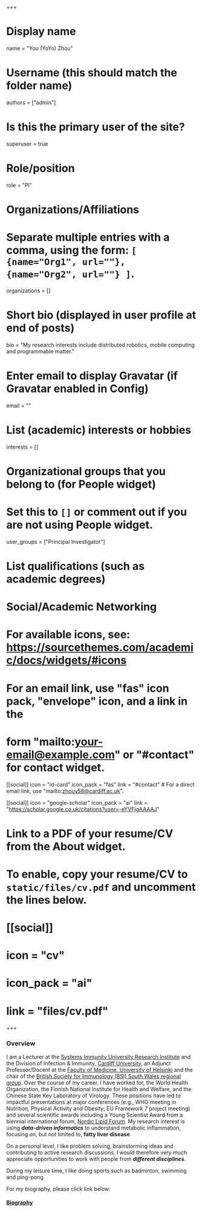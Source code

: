 +++
# Display name
name = "You (YoYo) Zhou"

# Username (this should match the folder name)
authors = ["admin"]

# Is this the primary user of the site?
superuser = true

# Role/position
role = "PI"

# Organizations/Affiliations
#   Separate multiple entries with a comma, using the form: `[ {name="Org1", url=""}, {name="Org2", url=""} ]`.
organizations = []

# Short bio (displayed in user profile at end of posts)
bio = "My research interests include distributed robotics, mobile computing and programmable matter."

# Enter email to display Gravatar (if Gravatar enabled in Config)
email = ""

# List (academic) interests or hobbies
interests = []

# Organizational groups that you belong to (for People widget)
#   Set this to `[]` or comment out if you are not using People widget.
user_groups = ["Principal Investigator"]

# List qualifications (such as academic degrees)


# Social/Academic Networking
# For available icons, see: https://sourcethemes.com/academic/docs/widgets/#icons
#   For an email link, use "fas" icon pack, "envelope" icon, and a link in the
#   form "mailto:your-email@example.com" or "#contact" for contact widget.

[[social]]
  icon = "id-card"
  icon_pack = "fas"
  link = "#contact"  # For a direct email link, use "mailto:zhouy58@cardiff.ac.uk".

[[social]]
  icon = "google-scholar"
  icon_pack = "ai"
  link = "https://scholar.google.co.uk/citations?user=-eYVFlgAAAAJ"

# Link to a PDF of your resume/CV from the About widget.
# To enable, copy your resume/CV to `static/files/cv.pdf` and uncomment the lines below.
# [[social]]
#   icon = "cv"
#   icon_pack = "ai"
#   link = "files/cv.pdf"

+++
### Overview  
I am a Lecturer at the [Systems Immunity University Research Institute](https://www.cardiff.ac.uk/systems-immunity) and the Division of Infection & Immunity, [Cardiff University](https://www.cardiff.ac.uk/), an Adjunct Professor/Docent at the [Faculty of Medicine, University of Helsinki](https://www.helsinki.fi/en/faculty-of-medicine) and the chair of the [British Society for Immunology (BSI) South Wales regional group](http://www.immunology.org/south-wales-immunology-group). Over the course of my career, I have worked for, the World Health Organization, the Finnish National Institute for Health and Welfare, and the Chinese State Key Laboratory of Virology. These positions have led to impactful presentations at major conferences (e.g., WHO meeting in Nutrition, Physical Activity and Obesity; EU Framework 7 project meeting) and several scientific awards including a Young Scientist Award from a biennial international forum, [Nordic Lipid Forum](https://lipidforum.info/). My research interest is using _**data-driven informatics**_ to understand metabolic inflammation, focusing on, but not limited to,  **fatty liver disease**. 

On a personal level, I like problem solving, brainstorming ideas and contributing to active research discussions. I would therefore very much appreciate opportunities to work with people from _**different disciplines**_.

During my leisure time, I like doing sports such as badminton, swimming and ping-pong.

For my biography, please click link below:
#### [Biography](https://www.cardiff.ac.uk/people/view/247429-zhou-you#tab-bio)



